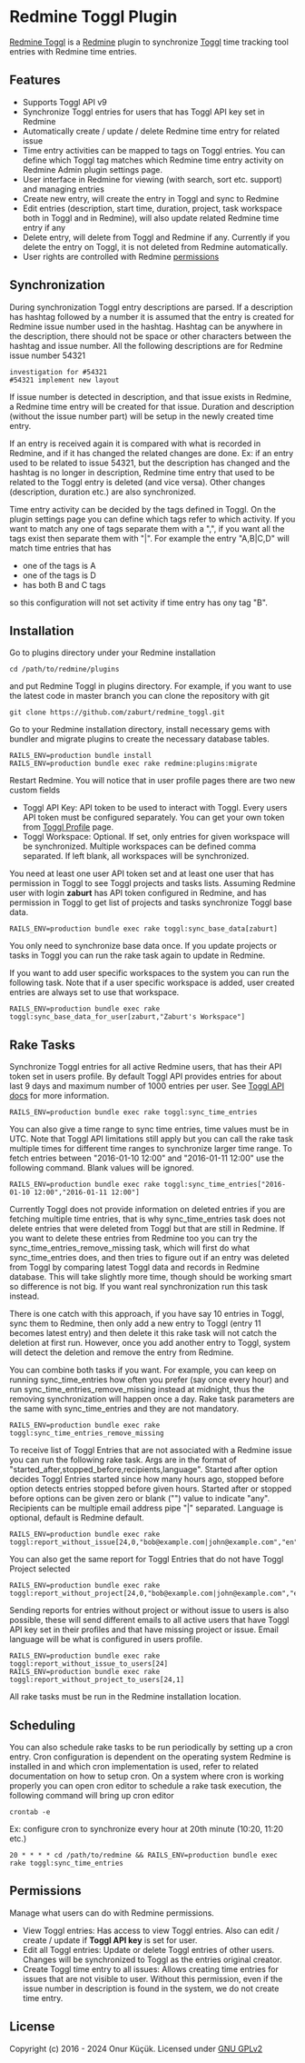 
# Redmine Toggl Plugin

[Redmine Toggl](/) is a [Redmine](https://www.redmine.org) plugin to synchronize [Toggl](https://www.toggl.com) time tracking tool entries with Redmine time entries.


## Features

* Supports Toggl API v9
* Synchronize Toggl entries for users that has Toggl API key set in Redmine
* Automatically create / update / delete Redmine time entry for related issue
* Time entry activities can be mapped to tags on Toggl entries. You can define which Toggl tag matches which Redmine time entry activity on Redmine Admin plugin settings page.
* User interface in Redmine for viewing (with search, sort etc. support) and managing entries
* Create new entry, will create the entry in Toggl and sync to Redmine
* Edit entries (description, start time, duration, project, task workspace both in Toggl and in Redmine), will also update related Redmine time entry if any
* Delete entry, will delete from Toggl and Redmine if any. Currently if you delete the entry on Toggl, it is not deleted from Redmine automatically.
* User rights are controlled with Redmine [permissions](#permissions)


## Synchronization

During synchronization Toggl entry descriptions are parsed. If a description has hashtag followed by a number it is assumed that the entry is
created for Redmine issue number used in the hashtag. Hashtag can be anywhere in the description, there should not be space or other characters
between the hashtag and issue number. All the following descriptions are for Redmine issue number 54321

    investigation for #54321
    #54321 implement new layout

If issue number is detected in description, and that issue exists in Redmine, a Redmine time entry will be created for that issue. Duration
and description (without the issue number part) will be setup in the newly created time entry.

If an entry is received again it is compared with what is recorded in Redmine, and if it has changed the related changes are done.
Ex: if an entry used to be related to issue 54321, but the description has changed and the hashtag is no longer in description,
Redmine time entry that used to be related to the Toggl entry is deleted (and vice versa). Other changes (description, duration etc.)
are also synchronized.

Time entry activity can be decided by the tags defined in Toggl. On the plugin settings page you can define which tags refer to which activity.
If you want to match any one of tags separate them with a ",", if you want all the tags exist then separate them with "|". For example
the entry "A,B|C,D" will match time entries that has

  * one of the tags is A
  * one of the tags is D
  * has both B and C tags

so this configuration will not set activity if time entry has ony tag "B".


## Installation

Go to plugins directory under your Redmine installation

```
cd /path/to/redmine/plugins
```

and put Redmine Toggl in plugins directory. For example, if you want to use the latest code in master branch you can clone the repository with git

```
git clone https://github.com/zaburt/redmine_toggl.git
```

Go to your Redmine installation directory, install necessary gems with bundler and migrate plugins to create the necessary database tables.

```
RAILS_ENV=production bundle install
RAILS_ENV=production bundle exec rake redmine:plugins:migrate
```

Restart Redmine. You will notice that in user profile pages there are two new custom fields

* Toggl API Key: API token to be used to interact with Toggl. Every users API token must be configured separately. You can get your own token from [Toggl Profile](https://toggl.com/app/profile) page.
* Toggl Workspace: Optional. If set, only entries for given workspace will be synchronized. Multiple workspaces can be defined comma separated. If left blank, all workspaces will be synchronized.

You need at least one user API token set and at least one user that has permission in Toggl to see Toggl projects and tasks lists.
Assuming Redmine user with login **zaburt** has API token configured in Redmine, and has permission in Toggl to get list of projects and tasks
synchronize Toggl base data.

```
RAILS_ENV=production bundle exec rake toggl:sync_base_data[zaburt]
```

You only need to synchronize base data once. If you update projects or tasks in Toggl you can run the rake task again to update in Redmine.

If you want to add user specific workspaces to the system you can run the following task. Note that if a user specific workspace is added, user created entries are always set to use that workspace.

```
RAILS_ENV=production bundle exec rake toggl:sync_base_data_for_user[zaburt,"Zaburt's Workspace"]
```


## Rake Tasks

Synchronize Toggl entries for all active Redmine users, that has their API token set in users profile. By default Toggl API provides entries for about last 9 days
and maximum number of 1000 entries per user. See [Toggl API docs](https://github.com/toggl/toggl_api_docs/blob/master/chapters/time_entries.md#get-time-entries-started-in-a-specific-time-range)
for more information.

```
RAILS_ENV=production bundle exec rake toggl:sync_time_entries
```

You can also give a time range to sync time entries, time values must be in UTC. Note that Toggl API limitations still apply but you can call the rake task multiple times for different
time ranges to synchronize larger time range. To fetch entries between "2016-01-10 12:00" and "2016-01-11 12:00" use the following command. Blank values will be ignored.

```
RAILS_ENV=production bundle exec rake toggl:sync_time_entries["2016-01-10 12:00","2016-01-11 12:00"]
```

Currently Toggl does not provide information on deleted entries if you are fetching multiple time entries, that is why sync_time_entries task does not delete entries
that were deleted from Toggl but that are still in Redmine. If you want to delete these entries from Redmine too you can try the sync_time_entries_remove_missing
task, which will first do what sync_time_entries does, and then tries to figure out if an entry was deleted from Toggl by comparing latest Toggl data and records
in Redmine database. This will take slightly more time, though should be working smart so difference is not big. If you want real synchronization run this task instead.

There is one catch with this approach, if you have say 10 entries in Toggl, sync them to Redmine, then only add a new entry to Toggl (entry 11 becomes latest entry)
and then delete it this rake task will not catch the deletion at first run. However, once you add another entry to Toggl, system will detect the deletion and
remove the entry from Redmine.

You can combine both tasks if you want. For example, you can keep on running sync_time_entries how often you prefer (say once every hour) and run sync_time_entries_remove_missing
instead at midnight, thus the removing synchronization will happen once a day. Rake task parameters are the same with sync_time_entries and they are not mandatory.

```
RAILS_ENV=production bundle exec rake toggl:sync_time_entries_remove_missing
```

To receive list of Toggl Entries that are not associated with a Redmine issue you can run the following rake task. Args are in the format of "started_after,stopped_before,recipients,language".
Started after option decides Toggl Entries started since how many hours ago, stopped before option detects entries stopped before given hours. Started after or stopped before options can be
given zero or blank ("") value to indicate "any". Recipients can be multiple email address pipe "|" separated. Language is optional, default is Redmine default.

```
RAILS_ENV=production bundle exec rake toggl:report_without_issue[24,0,"bob@example.com|john@example.com","en"]
```

You can also get the same report for Toggl Entries that do not have Toggl Project selected

```
RAILS_ENV=production bundle exec rake toggl:report_without_project[24,0,"bob@example.com|john@example.com","en"]
```

Sending reports for entries without project or without issue to users is also possible, these will send different emails to all active users that have
Toggl API key set in their profiles and that have missing project or issue. Email language will be what is configured in users profile.

```
RAILS_ENV=production bundle exec rake toggl:report_without_issue_to_users[24]
RAILS_ENV=production bundle exec rake toggl:report_without_project_to_users[24,1]
```

All rake tasks must be run in the Redmine installation location.


## Scheduling

You can also schedule rake tasks to be run periodically by setting up a cron entry. Cron configuration is dependent on
the operating system Redmine is installed in and which cron implementation is used, refer to related documentation on
how to setup cron. On a system where cron is working properly you can open cron editor to schedule
a rake task execution, the following command will bring up cron editor

```
crontab -e
```

Ex: configure cron to synchronize every hour at 20th minute (10:20, 11:20 etc.)

```
20 * * * * cd /path/to/redmine && RAILS_ENV=production bundle exec rake toggl:sync_time_entries
```


## Permissions

Manage what users can do with Redmine permissions.

* View Toggl entries: Has access to view Toggl entries. Also can edit / create / update if **Toggl API key** is set for user.
* Edit all Toggl entries: Update or delete Toggl entries of other users. Changes will be synchronized to Toggl as the entries original creator.
* Create Toggl time entry to all issues: Allows creating time entries for issues that are not visible to user. Without this permission, even if the issue number in description is found in the system, we do not create time entry.


## License

Copyright (c) 2016 - 2024 Onur Küçük. Licensed under [GNU GPLv2](LICENSE)


